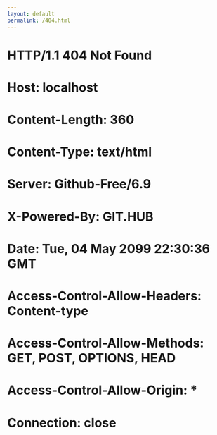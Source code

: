 ```yaml
---
layout: default
permalink: /404.html
---
```


# HTTP/1.1 404 Not Found
# Host: localhost
# Content-Length: 360
# Content-Type: text/html
# Server: Github-Free/6.9
# X-Powered-By: GIT.HUB
# Date: Tue, 04 May 2099 22:30:36 GMT
# Access-Control-Allow-Headers: Content-type
# Access-Control-Allow-Methods: GET, POST, OPTIONS, HEAD
# Access-Control-Allow-Origin: *
# Connection: close